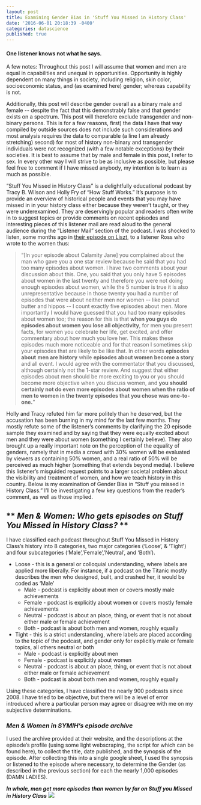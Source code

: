 ```yaml
---
layout: post
title: Examining Gender Bias in 'Stuff You Missed in History Class'
date: '2016-06-01 20:18:39 -0400'
categories: datascience
published: true
---
```

#### One listener knows not what he says.

A few notes: Throughout this post I will assume that women and men are equal in capabilities and unequal in opportunities. Opportunity is highly dependent on many things in society, including religion, skin color, socioeconomic status, and (as examined here) gender; whereas capability is not.

Additionally, this post will describe gender overall as a binary male and female -- despite the fact that this demonstrably false and that gender exists on a spectrum. This post will therefore exclude transgender and non-binary persons. This is for a few reasons, first) the data I have that way compiled by outside sources does not include such considerations and most analysis requires the data to comparable (a line I am already stretching) second) for most of history non-binary and transgender individuals were not recognized (with a few notable exceptions) by their societies. It is best to assume that by male and female in this post, I refer to sex. In every other way I will strive to be as inclusive as possible, but please feel free to comment if I have missed anybody, my intention is to learn as much as possible.

“Stuff You Missed in History Class” is a delightfully educational podcast by Tracy B. Wilson and Holly Fry of “How Stuff Works.” It’s purpose is to provide an overview of historical people and events that you may have missed in in your history class either because they weren’t taught, or they were underexamined. They are deservingly popular and readers often write in to suggest topics or provide comments on recent episodes and interesting pieces of this listener mail are read aloud to the general audience during the “Listener Mail” section of the podcast. I was shocked to listen, some months ago in [their episode on Liszt](http://www.missedinhistory.com/podcasts/lisztomania/ "SYMIH"), to a listener Ross who wrote to the women thus: 

> “[In your episode about Calamity Jane] you complained about the man who gave you a one star review 
> because he said that you had too many episodes about women. I have two comments about your
> discussion about this. One, you said that you only have 5 episodes about women in the last
> twenty and therefore you were not doing enough episodes about women, while the 5 number is true
> it is also unrepresentative because in those twenty you had a number of episodes that were about
> neither men nor women -- like peanut butter and hippos -- I count exactly five episodes about
> men. More importantly I would have guessed that you had too many episodes about women too; the
> reason for this is that **when you guys do episodes about women you lose all objectivity**, for
> men you present facts, for women you celebrate her life, get excited, and offer commentary about
> how much you love her. This makes these episodes much more noticeable and for that reason I
> sometimes skip your episodes that are likely to be like that. In other words **episodes about**
> **men are history** while **episodes about women become a story** and all event. I would agree
> with the commentator that you discussed, although certainly not the 1-star review. And suggest
> that either episodes about men should be more exciting to you or you should become more
> objective when you discuss women, and **you should certainly not do even more episodes about**
> **women when the ratio of men to women in the twenty episodes that you chose was one-to-one.**”

Holly and Tracy refuted him far more politely than he deserved, but the accusation has been burning in my mind for the last few months.  They mostly refute some of the listener’s comments by clarifying the 20 episode sample they examined and by saying that they were equally excited about men and they were about women (something I certainly believe). They also brought up a really important note on the perception of the equality of genders, namely that in media a crowd with 30% women will be evaluated by viewers as containing 50% women, and a real ratio of 50% will be perceived as much higher (something that extends beyond media).  I believe this listener’s misguided request points to a larger societal problem about the visibility and treatment of women, and how we teach history in this country. Below is my examination of Gender Bias in “Stuff you missed in History Class.” I’ll be investigating a few key questions from the reader’s comment, as well as those implied. 

## ** _Men & Women: Who gets episodes on Stuff You Missed in History Class?_ ** 

I have classified each podcast throughout Stuff You Missed in History Class’s history into 8 categories, two major categories (‘Loose’, & ‘Tight’) and four subcategories (‘Male’,’Female’,’Neutral’, and ‘Both’). 

- Loose - this is a general or colloquial understanding, where labels are applied more liberally. For instance, if a podcast on the Titanic mostly describes the men who designed, built, and crashed her, it would be coded as ‘Male’
	- Male - podcast is explicitly about men or covers mostly male achievements
    - Female - podcast is explicitly about women or covers mostly female achievements
    - Neutral - podcast is about an place, thing, or event that is not about either male or female achievement
    - Both - podcast is about both men and women, roughly equally
- Tight - this is a strict understanding, where labels are placed according to the topic of the podcast, and gender only for explicitly male or female topics, all others neutral or both
	- Male - podcast is explicitly about men
    - Female - podcast is explicitly about women
    - Neutral - podcast is about an place, thing, or event that is not about either male or female achievement
    - Both - podcast is about both men and women, roughly equally

Using these categories, I have classified the nearly 900 podcasts since 2008. I have tried to be objective, but there will be a level of error introduced where a particular person may agree or disagree with me on my subjective determinations. 

### _Men & Women in SYMIH’s episode archive_

I used the archive provided at their website, and the descriptions at the episode’s profile (using some light webscraping, the script for which can be found here), to collect the title, date published, and the synopsis of the episode. After collecting this into a single google sheet, I used the synopsis or listened to the episode where necessary, to determine the Gender (as described in the previous section) for each the nearly 1,000 episodes (DAMN LADIES). 

_**In whole, men get more episodes than women by far on Stuff you Missed in History Class**_
![](http://imgur.com/BldcgQU)

